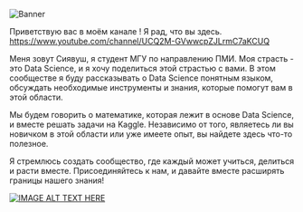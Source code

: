 ![Banner](https://github.com/siyovushchik1414/Youtube-Channel/assets/93854666/afbeec1e-ced8-4217-add8-64008eedbf7d)

Приветствую вас в моём канале ! Я рад, что вы здесь. https://www.youtube.com/channel/UCQ2M-GVwwcpZJLrmC7aKCUQ

Меня зовут Сиявуш, я студент МГУ по направлению ПМИ. Моя страсть - это Data Science, и я хочу поделиться этой страстью с вами. В этом сообществе я буду рассказывать о Data Science понятным языком, обсуждать необходимые инструменты и знания, которые помогут вам в этой области.

Мы будем говорить о математике, которая лежит в основе Data Science, и вместе решать задачи на Kaggle. Независимо от того, являетесь ли вы новичком в этой области или уже имеете опыт, вы найдете здесь что-то полезное.

Я стремлюсь создать сообщество, где каждый может учиться, делиться и расти вместе. Присоединяйтесь к нам, и давайте вместе расширять границы нашего знания!


[![IMAGE ALT TEXT HERE]((http://img.youtube.com/vi/glYDu8XG7cc/0.jpg))](https://www.youtube.com/watch?v=glYDu8XG7cc)
